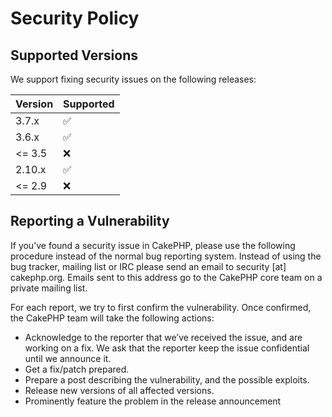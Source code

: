 # Security Policy

## Supported Versions

We support fixing security issues on the following releases:

| Version | Supported          |
| ------- | ------------------ |
| 3.7.x   | :white_check_mark: |
| 3.6.x   | :white_check_mark: |
| <= 3.5  | :x:                |
| 2.10.x  | :white_check_mark: |
| <= 2.9  | :x:                |

## Reporting a Vulnerability

If you’ve found a security issue in CakePHP, please use the following procedure
instead of the normal bug reporting system. Instead of using the bug tracker,
mailing list or IRC please send an email to security [at] cakephp.org. Emails
sent to this address go to the CakePHP core team on a private mailing list.

For each report, we try to first confirm the vulnerability. Once confirmed,
the CakePHP team will take the following actions:

* Acknowledge to the reporter that we’ve received the issue, and are
  working on a fix. We ask that the reporter keep the issue confidential until we announce it.
* Get a fix/patch prepared.
* Prepare a post describing the vulnerability, and the possible exploits.
* Release new versions of all affected versions.
* Prominently feature the problem in the release announcement
